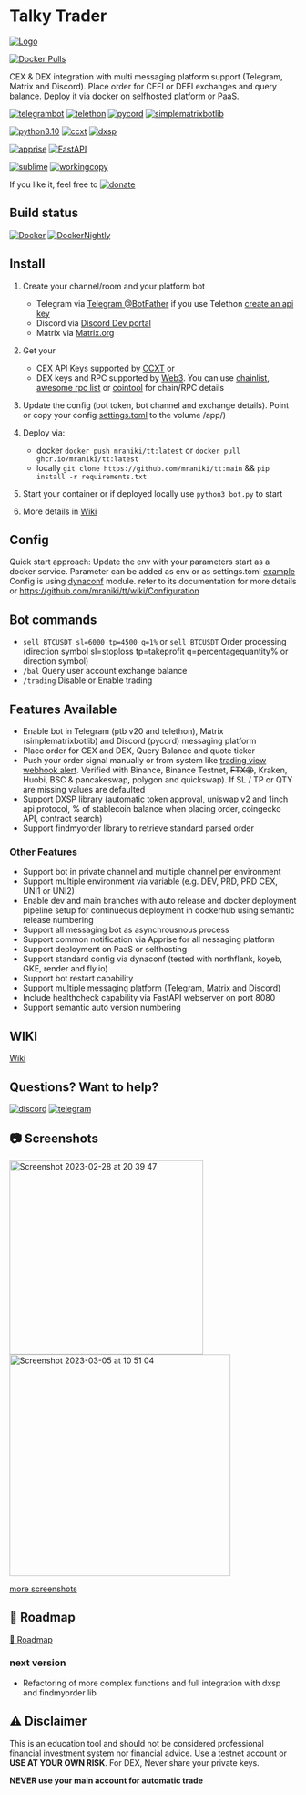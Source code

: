 # Talky Trader



[![Logo](https://i.imgur.io/Q7iDDyB_d.webp?maxwidth=640&shape=thumb&fidelity=medium)](https://github.com/mraniki/tt)

[![Docker Pulls](https://badgen.net/docker/pulls/mraniki/tt)](https://hub.docker.com/r/mraniki/tt)

 CEX & DEX integration with multi messaging platform support (Telegram, Matrix and Discord). Place order for CEFI or DEFI exchanges and query balance. Deploy it via docker on selfhosted platform or PaaS. 

 
[![telegrambot](https://badgen.net/badge/icon/telegrambot?icon=telegram&label)](https://t.me/pythontelegrambotchannel)
[![telethon](https://badgen.net/badge/icon/telethon?icon=telegram&label)](https://github.com/LonamiWebs/Telethon)
[![pycord](https://badgen.net/badge/icon/pycord/purple?icon=discord&label)](https://github.com/Pycord-Development/pycord)
[![simplematrixbotlib](https://badgen.net/badge/icon/simplematrixbotlib/grey?icon=medium&label)](https://codeberg.org/imbev/simplematrixbotlib)

[![python3.10](https://badgen.net/badge/icon/3.10/black?icon=pypi&label)](https://www.python.org/downloads/release/python-3100/)
[![ccxt](https://badgen.net/badge/icon/ccxt/black?icon=libraries&label)](https://github.com/ccxt/ccxt)
[![dxsp](https://badgen.net/badge/icon/dxsp?icon=pypi&label)](https://pypi.org/project/dxsp/)

[![apprise](https://badgen.net/badge/icon/apprise/black?icon=libraries&label)](https://github.com/caronc/apprise) [![FastAPI](https://badgen.net/badge/icon/fastapi/black?icon=libraries&label)](https://github.com/tiangolo/fastapi)



[![sublime](https://badgen.net/badge/icon/sublime/F96854?icon=terminal&label)](https://www.sublimetext.com/)
[![workingcopy](https://badgen.net/badge/icon/workingcopy/16DCCD?icon=github&label)](https://workingcopy.app/)

If you like it, feel free to 
[![donate](https://badgen.net/badge/icon/coindrop/6F4E37?icon=buymeacoffee&label)](https://coindrop.to/mraniki)

## Build status
[![Docker](https://github.com/mraniki/tt/actions/workflows/DockerHub.yml/badge.svg)](https://github.com/mraniki/tt/actions/workflows/DockerHub.yml) [![DockerNightly](https://github.com/mraniki/tt/actions/workflows/DockerHub_Nightly.yml/badge.svg)](https://github.com/mraniki/tt/actions/workflows/DockerHub_Nightly.yml)

## Install
1) Create your channel/room and your platform bot 
    - Telegram via [Telegram @BotFather](https://core.telegram.org/bots/tutorial) if you use Telethon [create an api key](https://docs.telethon.dev/en/stable/basic/signing-in.html) 
    - Discord via [Discord Dev portal](https://discord.com/developers/docs/intro)
    - Matrix via [Matrix.org](https://turt2live.github.io/matrix-bot-sdk/index.html)
2) Get your 
    - CEX API Keys supported by [CCXT](https://github.com/ccxt/ccxt) or 
    - DEX keys and RPC supported by [Web3](https://github.com/ethereum/web3.py). You can use [chainlist](https://chainlist.org), [awesome rpc list](https://github.com/arddluma/awesome-list-rpc-nodes-providers) or [cointool](https://cointool.app/) for chain/RPC details
3) Update the config (bot token, bot channel and exchange details). Point or copy your config [settings.toml](config/example.toml) to the volume /app/)
4) Deploy via:
    - docker `docker push mraniki/tt:latest` or `docker pull ghcr.io/mraniki/tt:latest`
    - locally `git clone https://github.com/mraniki/tt:main` && `pip install -r requirements.txt` 
5) Start your container or if deployed locally use `python3 bot.py` to start

6) More details in [Wiki](https://github.com/mraniki/tt/wiki)

## Config
Quick start approach: Update the env with your parameters start as a docker service. Parameter can be added as env or as settings.toml 
[example](config/example.toml)
Config is using [dynaconf](https://www.dynaconf.com) module. refer to its documentation for more details or https://github.com/mraniki/tt/wiki/Configuration

## Bot commands
 - `sell BTCUSDT sl=6000 tp=4500 q=1%` or `sell BTCUSDT` Order processing (direction symbol sl=stoploss tp=takeprofit q=percentagequantity% or direction symbol)
 - `/bal` Query user account exchange balance
 - `/trading` Disable or Enable trading
 
## Features Available
 
 - Enable bot in Telegram (ptb v20 and telethon), Matrix (simplematrixbotlib) and Discord (pycord) messaging platform
 - Place order for CEX and DEX, Query Balance and quote ticker
 - Push your order signal manually or from system like [trading view webhook alert](https://www.tradingview.com/pine-script-docs/en/v5/concepts/Alerts.html#using-all-alert-calls). Verified with Binance, Binance Testnet, ~~FTX😠~~, Kraken, Huobi, BSC & pancakeswap, polygon and quickswap). If SL / TP or QTY are missing values are defaulted
 - Support DXSP library (automatic token approval, uniswap v2 and 1inch api protocol, % of stablecoin balance when placing order, coingecko API, contract search)
 - Support findmyorder library to retrieve standard parsed order
 
 ### Other Features
 - Support bot in private channel and multiple channel per environment
 - Support multiple environment via variable (e.g. DEV, PRD, PRD CEX, UNI1 or UNI2)
 - Enable dev and main branches with auto release and docker deployment pipeline setup for continueous deployment in dockerhub using semantic release numbering
 - Support all messaging bot as asynchrousnous process
 - Support common notification via Apprise for all nessaging platform
 - Support deployment on PaaS or selfhosting 
 - Support standard config via dynaconf (tested with northflank, koyeb, GKE, render and fly.io)
 - Support bot restart capability
 - Support multiple messaging platform (Telegram, Matrix and Discord)
 - Include healthcheck capability via FastAPI webserver on port 8080
 - Support semantic auto version numbering

## WIKI

 [Wiki](https://github.com/mraniki/tt/wiki)

## Questions? Want to help? 

[![discord](https://badgen.net/badge/icon/discord/purple?icon=discord&label)](https://discord.gg/vegJQGrRRa)
[![telegram](https://badgen.net/badge/icon/telegram?icon=telegram&label)](https://t.me/TTTalkyTraderChat/1)


## 📷 Screenshots

<img width="340" alt="Screenshot 2023-02-28 at 20 39 47" src="https://user-images.githubusercontent.com/8766259/222161597-114d488b-ad9c-4468-8dd4-083f435cbb7b.png">
<img width="388" alt="Screenshot 2023-03-05 at 10 51 04" src="https://user-images.githubusercontent.com/8766259/222953459-0aaf024b-4d7b-4a57-b31b-7cab08f3c0d3.png">

[more screenshots](https://github.com/mraniki/tt/wiki/Screenshots)

## 🚧 Roadmap

[🚧 Roadmap](https://github.com/mraniki/tt/milestones)

### next version

- Refactoring of more complex functions and full integration with dxsp and findmyorder lib



 ## ⚠️ Disclaimer
 This is an education tool and should not be considered professional financial investment system nor financial advice. Use a testnet account or **USE AT YOUR OWN RISK**. For DEX, Never share your private keys.
 
 **NEVER use your main account for automatic trade**
